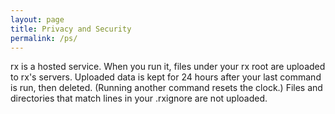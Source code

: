 ```yaml
---
layout: page
title: Privacy and Security
permalink: /ps/
---
```


rx is a hosted service. When you run it, files under your rx root are uploaded
to rx's servers. Uploaded data is kept for 24 hours after your last command is
run, then deleted. (Running another command resets the clock.) Files and
directories that match lines in your .rxignore are not uploaded.
